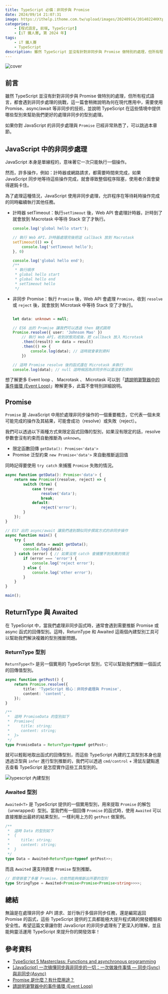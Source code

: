 ```yaml
---
title: TypeScript 必備：非同步與 Promise
date: 2024/09/14 21:07:31
image: https://ithelp.ithome.com.tw/upload/images/20240914/20140224KKtpk0N1gP.png
categories:
    - [程式語言, 前端, TypeScript]
    - [iT 鐵人賽, 第 2024 年]
tags: 
    - iT 鐵人賽
    - TypeScript
description: 雖然 TypeScript 並沒有針對非同步與 Promise 做特別的處理，但所有程式語言，都會遇到非同步處理的挑戰，這一篇會稍微說明為何在現代應用中，需要使用 Promise、async/await 等非同步的技術，並說明 TypeScript 在這些情境中提供哪些型別來幫助我們更好的處理非同步的型別處理。
---
```


![cover](https://ithelp.ithome.com.tw/upload/images/20240914/20140224KKtpk0N1gP.png)

## 前言

雖然 TypeScript 並沒有針對非同步與 Promise 做特別的處理，但所有程式語言，都會遇到非同步處理的挑戰，這一篇會稍微說明為何在現代應用中，需要使用 Promise、async/await 等非同步的技術，並說明 TypeScript 在這些情境中提供哪些型別來幫助我們更好的處理非同步的型別處理。

如果你對 JavaScript 的非同步處理與 `Promise` 已經非常熟悉了，可以跳過本章節。

## JavaScript 中的非同步處理

JavaScript 本身是單線程的，意味著它一次只能執行一個操作。

然而，許多操作，例如：計時器或網路請求，都需要時間來完成，如果 JavaScript 同步地等待這些操作完成，就會導致整個程序阻塞，使用者介面會變得遲鈍卡住。

為了處理這種情況，JavaScript 使用非同步處理，允許程序在等待耗時操作完成的同時繼續執行其他任務。

- 計時器 setTimeout：執行`setTimeout` 後，Web API 會處理計時器，計時到了就會放到 Macrotask 中等待 Stack 空了才執行。
    ```ts
    console.log('global hello start');

    // 執行 Web API，計時器處理完後把這 callback 放到 Macrotask
    setTimeout(() => {
        console.log('setTimeout hello');
    }, 0)

    console.log('global hello end');
    /**
     * 執行順序
     * global hello start
     * global hello end
     * setTimeout hello
     */ 
    ```
- 非同步 Promise：執行 `Promise` 後，Web API 會處理 `Promise`，收到 `resolve` 或 `reject` 後，就會放到 Microtask 中等待 Stack 空了才執行。
    ```ts

    let data: unknown = null;

    // ES6 出的 Promise 讓我們可以透過 then 鏈式調用
    Promise.resolve({ user: 'Johnson Mao' })
        // 執行 Web API，收到狀態完成後，把 callback 放入 Microtask
        .then((result) => data = result)
        .then(() => {
            console.log(data); // 這時就會拿到資料
        })

    // 這時 Promise resolve 後的函式還在 Microtask 未執行
    console.log(data); // null 這時候因為非同步所以還沒拿到資料
    ```

想了解更多 Event loop 、 Macrotask 、 Microtask 可以到「[請說明瀏覽器中的事件循環 (Event Loop)](https://www.explainthis.io/zh-hant/swe/what-is-event-loop)」瞭解更多，此篇不會特別詳細說明。

## Promise

`Promise` 是 JavaScript 中用於處理非同步操作的一個重要概念，它代表一個未來可能完成的操作及其結果，可能會成功（resolve）或失敗（reject）。

我們可以透過以下兩種方式來限定函式回傳的型別，如果沒有限定的話，resolve 參數會沒有約束而自動推斷為 `unknown`。
- 限定函數回傳 `getData(): Promise<'data'>` 
- Promise 泛型約束 `new Promise<'data'>` 來自動推斷返回值


同時記得要使用 `try catch` 來捕獲 `Promise` 失敗的情況。

```ts
async function getData(): Promise<'data'> {
    return new Promise((resolve, reject) => {
        switch (true) {
            case true:
                resolve('data');
                break;
            default:
                reject('error');
        }
    });
}

// ES7 出的 async/await 讓我們達到類似同步撰寫方式的非同步操作
async function main() {
    try {
        const data = await getData();
        console.log(data);
    } catch (error) { // 如果沒用 catch 會捕獲不到失敗的情況
        if (error === 'error') {
            console.log('reject error');
        } else {
            console.log('other error');
        }
    }
}

main();
```

## ReturnType 與 Awaited

在 TypeScript 中，當我們處理非同步函式時，通常會遇到需要推斷 Promise 或 async 函式的回傳型別。這時，ReturnType 和 Awaited 這兩個內建型別工具可以幫助我們解決複雜的型別推斷問題。

### ReturnType 型別

`ReturnType<T>` 是另一個實用的 TypeScript 型別，它可以幫助我們推斷一個函式的回傳值型別。

```ts
async function getPost() {
    return Promise.resolve({
        title: 'TypeScript 核心：非同步處理與 Promise',
        content: 'content',
    });
}

/**
 *  這時 PromiseData 的型別如下
 *  Promise<{
 *     title: string;
 *     content: string;
 *  }>
 */ 
type PromiseData = ReturnType<typeof getPost>;
```

就可以輕鬆地取出函式的回傳型別，而這些 TypeScript 內建的工具型別本身也是透過泛型與 `infer` 進行型別推斷的，我們可以透過 `cmd/control` + 滑鼠左鍵點進去查看 TypeScript 是怎麼實作這些工具型別的。

![typescript 內建型別](https://ithelp.ithome.com.tw/upload/images/20240914/20140224Yo74B0RGdZ.png)

### Awaited 型別

`Awaited<T>` 是 TypeScript 提供的一個實用型別，用來提取 `Promise` 的解包（unwrapped）型別。當我們有一個回傳 `Promise` 的函式時，使用 `Awaited` 可以直接推斷出最終的結果型別，一樣利用上方的 `getPost` 做案例。


```ts
/**
 *  這時 Data 的型別如下
 *  {
 *     title: string;
 *     content: string;
 *  }
 */ 
type Data = Awaited<ReturnType<typeof getPost>>;
```

而且 `Awaited` 還支持嵌套 `Promise` 型別推斷。

```ts
// 即使嵌套了多層 Promise，也依然能夠推斷出所要的型別
type StringType = Awaited<Promise<Promise<Promise<string>>>>;
```

## 總結

無論是在處理非同步 API 請求、並行執行多個非同步任務，還是編寫返回 Promise 的函式，這些 TypeScript 提供的工具都能極大提升程式碼的開發體驗和安全性。希望這篇文章讓你對 JavaScript 的非同步處理有了更深入的理解，並且能夠靈活運用 TypeScript 來提升你的開發效率！

## 參考資料

- [TypeScript 5 Masterclass: Functions and asynchronous programming](https://www.youtube.com/watch?v=xtYMxyBc8O0&list=PLzb46hGUzitC1kGzPcy8tlQNxYbFsuqMO&index=7&t=922s)
- [[JavaScript] 一次搞懂同步與非同步的一切：一次做幾件事情 — 同步(Sync)與非同步(Async)](https://medium.com/itsems-frontend/javascript-sync-async-22e75e1ca1dc)
- [Promise 是什麼？有什麼用途？](https://www.explainthis.io/zh-hant/swe/what-is-promise)
- [請說明瀏覽器中的事件循環 (Event Loop)](https://www.explainthis.io/zh-hant/swe/what-is-event-loop)

